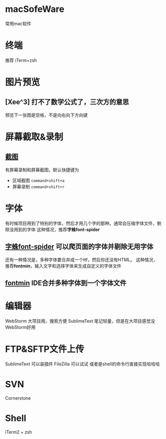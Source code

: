 # macSofeWare
常用mac软件

# 终端
推荐 iTerm+zsh

# 图片预览
## [Xee^3] 打不了数学公式了，三次方的意思
预览下一张图是空格，不是向右向下方向键

# 屏幕截取&录制
## [截图](https://itunes.apple.com/cn/app/id1059334054)
有屏幕录制和屏幕截图，默认快捷键为
- 区域截图 `command+shift+a`
- 屏幕录制 `command+shift+r`

# 字体
有时候项目用到了特别的字体，然后才用几个字的那种。通常会压缩字体文件，剔除没用到的字体
这种情况，推荐**字蛛font-spider**
## [字蛛font-spider](http://font-spider.org/) 可以爬页面的字体并剔除无用字体

还有一种情况是，多种字体要合并成一个ttf，然后你还没有HTML。
这种情况，推荐**fontmin**，输入文字和选择字体来生成自定义的字体文件
## [fontmin](http://ecomfe.github.io/fontmin/#usage) IDE合并多种字体到一个字体文件

# 编辑器
WebStorm 大项目用，搜索方便
SublimeText 笔记轻量，但是在大项目感觉没WebStorm好用

# FTP&SFTP文件上传
SublimeText 可以装插件
FileZilla 可以试试
或者是shell的命令行直接实现哈哈哈

# SVN
Cornerstone

# Shell
iTerm2 + zsh
